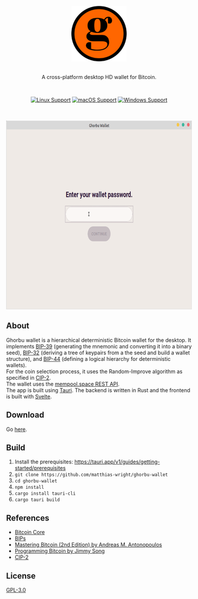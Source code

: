 <div align="center">
<img height=150 src="doc/ghorbu_logo.png" />
</div>
<br>
<p align="center"><span>A cross-platform desktop HD wallet for Bitcoin.</span></p>
<br>
<div align="center">

[![Linux Support](https://img.shields.io/static/v1?style=for-the-badge&message=Linux&color=0078D6&logo=Linux&logoColor=FFFFFF&label=)](https://github.com/matthias-wright/ghorbu-wallet/releases)
[![macOS Support](https://img.shields.io/static/v1?style=for-the-badge&message=macOS&color=0078D6&logo=macOS&logoColor=FFFFFF&label=)](https://github.com/matthias-wright/ghorbu-wallet/releases)
[![Windows Support](https://img.shields.io/static/v1?style=for-the-badge&message=Windows&color=0078D6&logo=Windows&logoColor=FFFFFF&label=)](https://github.com/matthias-wright/ghorbu-wallet/releases)
</div>
<br>
<br>
<div align="center">
<img height=512 src="doc/preview.gif" />
</div>

## About
Ghorbu wallet is a hierarchical deterministic Bitcoin wallet for the desktop.
It implements [BIP-39](https://en.bitcoin.it/wiki/BIP_0039) (generating the mnemonic and converting it into a binary seed),
[BIP-32](https://en.bitcoin.it/wiki/BIP_0032) (deriving a tree of keypairs from a the seed and build a wallet structure), and
[BIP-44](https://en.bitcoin.it/wiki/BIP_0044) (defining a logical hierarchy for deterministic wallets).  
For the coin selection process, it uses the Random-Improve algorithm as specified in [CIP-2](https://cips.cardano.org/cips/cip2/).  
The wallet uses the [mempool.space REST API](https://mempool.space/docs/api/rest).  
The app is built using [Tauri](https://tauri.app/). The backend is written in Rust and the frontend is built with [Svelte](https://svelte.dev/).

## Download
Go [here](https://github.com/matthias-wright/ghorbu-wallet/releases).

## Build
1. Install the prerequisites: https://tauri.app/v1/guides/getting-started/prerequisites
2. `git clone https://github.com/matthias-wright/ghorbu-wallet`
3. `cd ghorbu-wallet`
4. `npm install`
5. `cargo install tauri-cli`
6. `cargo tauri build`

## References
* [Bitcoin Core](https://github.com/bitcoin/bitcoin)
* [BIPs](https://github.com/bitcoin/bips/blob/master/README.mediawiki)
* [Mastering Bitcoin (2nd Edition) by Andreas M. Antonopoulos](https://aantonop.com/books/mastering-bitcoin/)
* [Programming Bitcoin by Jimmy Song](https://programmingbitcoin.com/programming-bitcoin-book/)
* [CIP-2](https://cips.cardano.org/cips/cip2/)

## License
[GPL-3.0](https://opensource.org/licenses/GPL-3.0)